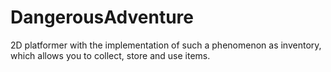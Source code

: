 # DangerousAdventure
 2D platformer with the implementation of such a phenomenon as inventory, which allows you to collect, store and use items.
